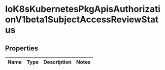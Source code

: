 
# IoK8sKubernetesPkgApisAuthorizationV1beta1SubjectAccessReviewStatus

## Properties
Name | Type | Description | Notes
------------ | ------------- | ------------- | -------------



